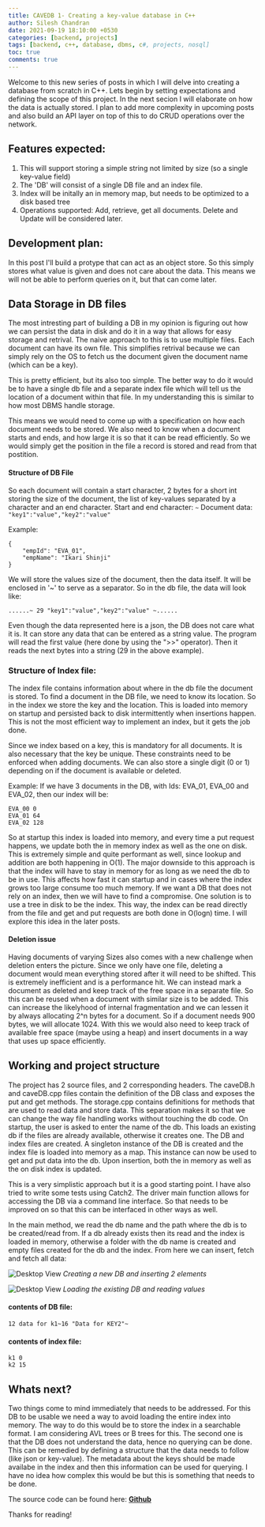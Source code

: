 ```yaml
---
title: CAVEDB 1- Creating a key-value database in C++
author: Silesh Chandran
date: 2021-09-19 18:10:00 +0530
categories: [backend, projects]
tags: [backend, c++, database, dbms, c#, projects, nosql]
toc: true
comments: true
---
```


Welcome to this new series of posts in which I will delve into creating a database from scratch in C++. Lets begin by setting expectations and defining the scope of this project. In the next secion I will elaborate on how the data is actually stored. I plan to add more complexity in upcoming posts and also build an API layer on top of this to do CRUD operations over the network.

## Features expected:
1. This will support storing a simple string not limited by size (so a single key-value field)
2. The 'DB' will consist of a single DB file and an index file.
3. Index will be initally an in memory map, but needs to be optimized to a disk based tree
4. Operations supported: Add, retrieve, get all documents. Delete and Update will be considered later.

## Development plan:

In this post I'll build a protype that can act as an object store. So this simply stores what value is given and does not care about the data. This means we will not be able to perform queries on it, but that can come later.

## Data Storage in DB files

The most intresting part of building a DB in my opinion is figuring out how we can persist the data in disk and do it in a way that allows for easy storage and retrival. The naive approach to this is to use multiple files. Each document can have its own file. This simplifies retrival because we can simply rely on the OS to fetch us the document given the document name (which can be a key).

This is pretty efficient, but its also too simple. The better way to do it would be to have a single db file and a separate index file which will tell us the location of a document within that file. In my understanding this is similar to how most DBMS handle storage.

This means we would need to come up with a specification on how each document needs to be stored. We also need to know when a document starts and ends, and how large it is so that it can be read efficiently. So we would simply get the position in the file a record is stored and read from that postition.

#### Structure of DB File
So each document will contain a start character, 2 bytes for a short int storing the size of the document, the list of key-values separated by a character and an end character.
Start and end character: ```~```
Document data: ```"key1":"value","key2":"value"```

Example:
```
{
	"empId": "EVA_01",
	"empName": "Ikari Shinji"
}
```
We will store the values size of the document, then the data itself. It will be enclosed in '~' to serve as a separator. So in the db file, the data will look like:
```
......~ 29 "key1":"value","key2":"value" ~......
````

Even though the data represented here is a json, the DB does not care what it is. It can store any data that can be entered as a string value. The program will read the first value (here done by using the ">>" operator). Then it reads the next <size> bytes into a string (29 in the above example).

### Structure of Index file:

The index file contains information about where in the db file the document is stored.
To find a document in the DB file, we need to know its location. So in the index we store the key and the location. This is loaded into memory on startup and persisted back to disk intermittently when insertions happen. This is not the most efficient way to implement an index, but it gets the job done.

Since we index based on a key, this is mandatory for all documents. It is also necessary that the key be unique. These constraints need to be enforced when adding documents. We can also store a single digit (0 or 1) depending on if the document is available or deleted.

Example:
If we have 3 documents in the DB, with Ids: EVA_01, EVA_00 and EVA_02, then our index will be:
```
EVA_00 0
EVA_01 64
EVA_02 128
```

So at startup this index is loaded into memory, and every time a put request happens, we update both the in memory index as well as the one on disk. This is extremely simple and quite performant as well, since lookup and addition are both happening in O(1).
The major downside to this approach is that the index will have to stay in memory for as long as we need the db to be in use. This affects how fast it can startup and in cases where the index grows too large consume too much memory. If we want a DB that does not rely on an index, then we will have to find a compromise. One solution is to use a tree in disk to be the index. This way, the index can be read directly from the file and get and put requests are both done in O(logn) time. I will explore this idea in the later posts.

#### Deletion issue
Having documents of varying Sizes also comes with a new challenge when deletion enters the picture. Since we only have one file, deleting a document would mean everything stored after it will need to be shifted. This is extremely inefficient and is a performance hit. We can instead mark a document as deleted and keep track of the free space in a separate file. So this can be reused when a document with similar size is to be added. This can increase the likelyhood of internal fragmentation and we can lessen it by always allocating 2^n bytes for a document. So if a document needs 900 bytes, we will allocate 1024.
With this we would also need to keep track of available free space (maybe using a heap) and insert documents in a way that uses up space efficiently.

## Working and project structure
The project has 2 source files, and 2 corresponding headers. The caveDB.h and caveDB.cpp files contain the definition of the DB class and exposes the put and get methods. The storage.cpp contains definitions for methods that are used to read data and store data. This separation makes it so that we can change the way file handling works without touching the db code.
On startup, the user is asked to enter the name of the db. This loads an existing db if the files are already available, otherwise it creates one. The DB and index files are created. A singleton instance of the DB is created and the index file is loaded into memory as a map. This instance can now be used to get and put data into the db. Upon insertion, both the in memory as well as the on disk index is updated.

This is a very simplistic approach but it is a good starting point. I have also tried to write some tests using Catch2. The driver main function allows for accessing the DB via a command line interface. So that needs to be improved on so that this can be interfaced in other ways as well.

In the main method, we read the db name and the path where the db is to be created/read from. If a db already exists then its read and the index is loaded in memory, otherwise a folder with the db name is created and empty files created for the db and the index. From here we can insert, fetch and fetch all data:

![Desktop View](/assets/img/CAVEDB/test2_tr_ccezT2hM.png)
_Creating a new DB and inserting 2 elements_


![Desktop View](/assets/img/CAVEDB/test1_sawAnOWmf3.png)
_Loading the existing DB and reading values_

#### contents of DB file:
```
12 data for k1~16 "Data for KEY2"~
```

#### contents of index file:
```
k1 0
k2 15
```

## Whats next?

Two things come to mind immediately that needs to be addressed. For this DB to be usable we need a way to avoid loading the entire index into memory. The way to do this would be to store the index in a searchable format. I am considering AVL trees or B trees for this.
The second one is that the DB does not understand the data, hence no querying can be done. This can be remedied by defining a structure that the data needs to follow (like json or key-value). The metadata about the keys should be made availabe in the index and then this information can be used for querying. I have no idea how complex this would be but this is something that needs to be done.

The source code can be found here: [**Github**](https://github.com/caveman96/CAVEDB)

Thanks for reading!


